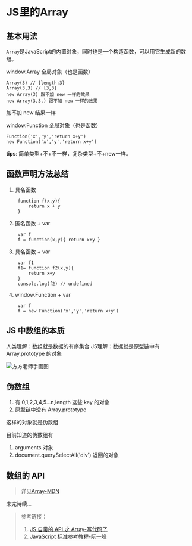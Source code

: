 # JS里的Array

## 基本用法

`Array`是JavaScript的内置对象，同时也是一个构造函数，可以用它生成新的数组。

window.Array 全局对象（也是函数）

```
Array(3) // {length:3} 
Array(3,3) // [3,3] 
new Array(3) 跟不加 new 一样的效果
new Array(3,3,) 跟不加 new 一样的效果
```

加不加 new 结果一样

window.Function 全局对象（也是函数）

```
Function('x','y','return x+y')
new Function('x','y','return x+y')
```

**tips**: 简单类型+不+不一样，复杂类型+不+new一样。

## 函数声明方法总结

1. 具名函数

   ```
    function f(x,y){
        return x + y
    }

   ```

2. 匿名函数 + var

   ```
    var f
    f = function(x,y){ return x+y }

   ```

3. 具名函数 + var

   ```
    var f1 
    f1= function f2(x,y){
        return x+y
    }
    console.log(f2) // undefined

   ```

4. window.Function + var

   ```
    var f
    f = new Function('x','y','return x+y')
   ```



## JS 中数组的本质

人类理解：数组就是数据的有序集合
JS理解：数据就是原型链中有 Array.prototype 的对象

![方方老师手画图](https://i.loli.net/2017/12/08/5a2a4c97b6554.png)

## 伪数组

1. 有 0,1,2,3,4,5...n,length 这些 key 的对象
2. 原型链中没有 Array.prototype

这样的对象就是伪数组

目前知道的伪数组有

1. arguments 对象
2. document.querySelectAll('div') 返回的对象

## 数组的 API

> 详见[Array-MDN](https://developer.mozilla.org/zh-CN/docs/Web/JavaScript/Reference/Global_Objects/Array)

未完待续...



> 参考链接：
>
> 1. [JS 自带的 API 之 Array-写代码了](https://xiedaimala.com/courses/ec3a5e28-02da-47d6-9226-927db23e82a2/tasks/b20f8aea-b602-4e6d-a42d-3ae52539fe4d)
> 2. [JavaScript 标准参考教程-阮一峰](http://javascript.ruanyifeng.com/)

